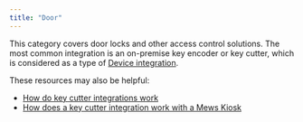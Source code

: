 ```yaml
---
title: "Door"
---
```



This category covers door locks and other access control solutions.
The most common integration is an on-premise key encoder or key cutter, which is considered as a type of [Device integration](devices.md).

These resources may also be helpful:

* [How do key cutter integrations work](https://help.mews.com/s/article/how-do-key-cutter-integrations-work?language=en_US&Language=en_US)
* [How does a key cutter integration work with a Mews Kiosk](https://help.mews.com/s/article/how-does-a-key-cutter-integration-work-with-a-mews-kiosk?language=en_US)
